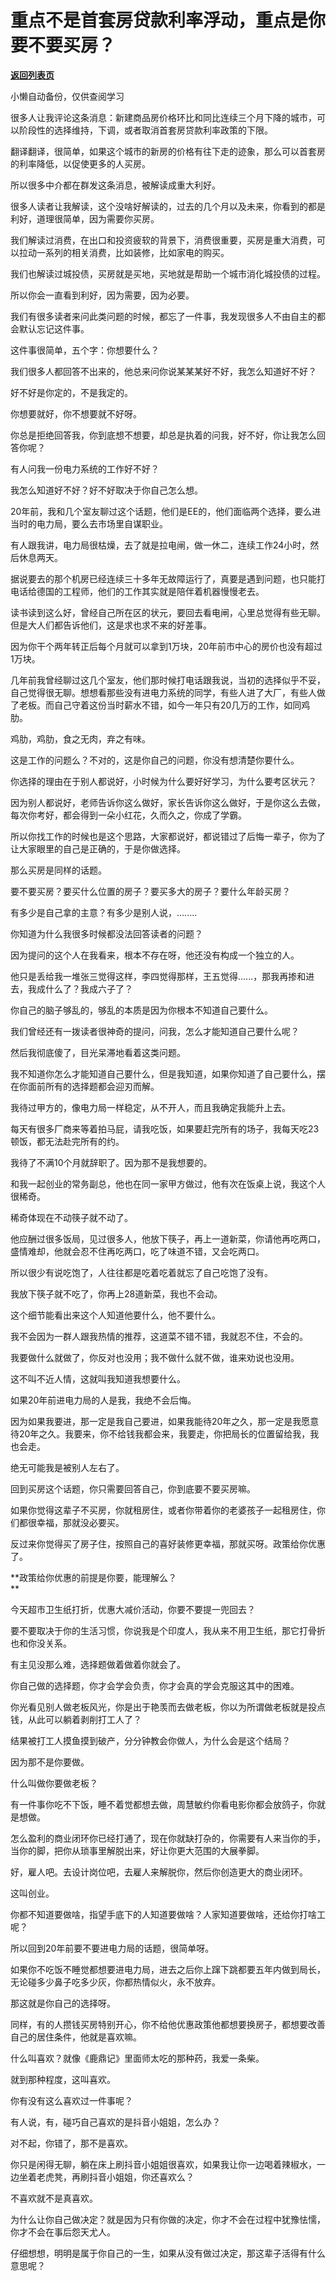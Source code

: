 # 重点不是首套房贷款利率浮动，重点是你要不要买房？

[**返回列表页**](/gzh/记忆承载)

小懒自动备份，仅供查阅学习

很多人让我评论这条消息：新建商品房价格环比和同比连续三个月下降的城市，可以阶段性的选择维持，下调，或者取消首套房贷款利率政策的下限。

翻译翻译，很简单，如果这个城市的新房的价格有往下走的迹象，那么可以首套房的利率降低，以促使更多的人买房。  

所以很多中介都在群发这条消息，被解读成重大利好。  

很多人读者让我解读，这个没啥好解读的，过去的几个月以及未来，你看到的都是利好，道理很简单，因为需要你买房。  

我们解读过消费，在出口和投资疲软的背景下，消费很重要，买房是重大消费，可以拉动一系列的相关消费，比如装修，比如家电的购买。

我们也解读过城投债，买房就是买地，买地就是帮助一个城市消化城投债的过程。

所以你会一直看到利好，因为需要，因为必要。  

我们有很多读者来问此类问题的时候，都忘了一件事，我发现很多人不由自主的都会默认忘记这件事。  

这件事很简单，五个字：你想要什么？  

我们很多人都回答不出来的，他总来问你说某某某好不好，我怎么知道好不好？  

好不好是你定的，不是我定的。  

你想要就好，你不想要就不好呀。  

你总是拒绝回答我，你到底想不想要，却总是执着的问我，好不好，你让我怎么回答你呢？  

有人问我一份电力系统的工作好不好？  

我怎么知道好不好？好不好取决于你自己怎么想。

20年前，我和几个室友聊过这个话题，他们是EE的，他们面临两个选择，要么进当时的电力局，要么去市场里自谋职业。  

有人跟我讲，电力局很枯燥，去了就是拉电闸，做一休二，连续工作24小时，然后休息两天。  

据说要去的那个机房已经连续三十多年无故障运行了，真要是遇到问题，也只能打电话给德国的工程师，他们的工作其实就是陪伴着机器慢慢老去。  

读书读到这么好，曾经自己所在区的状元，要回去看电闸，心里总觉得有些无聊。但是大人们都告诉他们，这是求也求不来的好差事。  

因为你干个两年转正后每个月就可以拿到1万块，20年前市中心的房价也没有超过1万块。  

几年前我曾经聊过这几个室友，他们那时候打电话跟我说，当初的选择似乎不妥，自己觉得很无聊。想想看那些没有进电力系统的同学，有些人进了大厂，有些人做了老板。而自己守着这份当时薪水不错，如今一年只有20几万的工作，如同鸡肋。  

鸡肋，鸡肋，食之无肉，弃之有味。

这是工作的问题么？不对的，这是你自己的问题，你没有想清楚你要什么。  

你选择的理由在于别人都说好，小时候为什么要好好学习，为什么要考区状元？  

因为别人都说好，老师告诉你这么做好，家长告诉你这么做好，于是你这么去做，每次你考好，都会得到一朵小红花，久而久之，你成了学霸。

所以你找工作的时候也是这个思路，大家都说好，都说错过了后悔一辈子，你为了让大家眼里的自己是正确的，于是你做选择。  

那么买房是同样的话题。

要不要买房？要买什么位置的房子？要买多大的房子？要什么年龄买房？  

有多少是自己拿的主意？有多少是别人说，........

你知道为什么我很多时候都没法回答读者的问题？  

因为提问的这个人在我看来，根本不存在呀，他还没有构成一个独立的人。

他只是丢给我一堆张三觉得这样，李四觉得那样，王五觉得......，那我再掺和进去，我成什么了？我成六子了？  

你自己的脑子够乱的，够乱的本质是因为你根本不知道自己要什么。  

我们曾经还有一拨读者很神奇的提问，问我，怎么才能知道自己要什么呢？  

然后我彻底傻了，目光呆滞地看着这类问题。

我不知道你怎么才能知道自己要什么，但是我知道，如果你知道了自己要什么，摆在你面前所有的选择题都会迎刃而解。  

我待过甲方的，像电力局一样稳定，从不开人，而且我确定我能升上去。  

每天有很多厂商来等着拍马屁，请我吃饭，如果要赶完所有的场子，我每天吃23顿饭，都无法赴完所有的约。

我待了不满10个月就辞职了。因为那不是我想要的。

和我一起创业的常务副总，他也在同一家甲方做过，他有次在饭桌上说，我这个人很稀奇。  

稀奇体现在不动筷子就不动了。  

他应酬过很多饭局，见过很多人，他放下筷子，再上一道新菜，你请他再吃两口，盛情难却，他就会忍不住再吃两口，吃了味道不错，又会吃两口。  

所以很少有说吃饱了，人往往都是吃着吃着就忘了自己吃饱了没有。  

我放下筷子就不吃了，你再上28道新菜，我也不会动。  

这个细节能看出来这个人知道他要什么，他不要什么。  

我不会因为一群人跟我热情的推荐，这道菜不错不错，我就忍不住，不会的。  

我要做什么就做了，你反对也没用；我不做什么就不做，谁来劝说也没用。  

这不叫不近人情，这就叫我知道我想要什么。  

如果20年前进电力局的人是我，我绝不会后悔。  

因为如果我要进，那一定是我自己要进，如果我能待20年之久，那一定是我愿意待20年之久。我要来，你不给钱我都会来，我要走，你把局长的位置留给我，我也会走。  

绝无可能我是被别人左右了。  

回到买房这个话题，你只需要回答自己，你到底要不要买房嘛。  

如果你觉得这辈子不买房，你就租房住，或者你带着你的老婆孩子一起租房住，你们都很幸福，那就没必要买。  

反过来你觉得买了房子住，按照自己的喜好装修更幸福，那就买呀。政策给你优惠了。

 **政策给你优惠的前提是你要，能理解么？  
**

今天超市卫生纸打折，优惠大减价活动，你要不要提一兜回去？

要不要取决于你的生活习惯，你说我是个印度人，我从来不用卫生纸，那它打骨折也和你没关系。

有主见没那么难，选择题做着做着你就会了。  

你自己做的选择题，你才会学会负责，你才会真的学会克服这其中的困难。  

你光看见别人做老板风光，你是出于艳羡而去做老板，你以为所谓做老板就是投点钱，从此可以躺着剥削打工人了？  

结果被打工人摸鱼摸到破产，分分钟教会你做人，为什么会是这个结局？  

因为那不是你要做。

什么叫做你要做老板？  

有一件事你吃不下饭，睡不着觉都想去做，周慧敏约你看电影你都会放鸽子，你就是想做。  

怎么盈利的商业闭环你已经打通了，现在你就缺打杂的，你需要有人来当你的手，当你的脚，把你从琐事里解脱出来，好让你更大范围的大展拳脚。  

好，雇人吧。去设计岗位吧，去雇人来解脱你，然后你创造更大的商业闭环。

这叫创业。  

你都不知道要做啥，指望手底下的人知道要做啥？人家知道要做啥，还给你打啥工呢？

所以回到20年前要不要进电力局的话题，很简单呀。  

如果你不吃饭不睡觉都想要进电力局，进去之后你上蹿下跳都要五年内做到局长，无论碰多少鼻子吃多少灰，你都热情似火，永不放弃。

那这就是你自己的选择呀。

同样，有的人攒钱买房特别开心，你不给他优惠政策他都想要换房子，都想要改善自己的居住条件，他就是喜欢嘛。

什么叫喜欢？就像《鹿鼎记》里面师太吃的那种药，我爱一条柴。  

就到那种程度，这叫喜欢。  

你有没有这么喜欢过一件事呢？  

有人说，有，碰巧自己喜欢的是抖音小姐姐，怎么办？  

对不起，你错了，那不是喜欢。  

你只是闲得无聊，躺在床上刷抖音小姐姐很喜欢，如果我让你一边喝着辣椒水，一边坐着老虎凳，再刷抖音小姐姐，你还喜欢么？  

不喜欢就不是真喜欢。  

为什么让你自己做决定？就是因为只有你做的决定，你才不会在过程中犹豫怯懦，你才不会在事后怨天尤人。

仔细想想，明明是属于你自己的一生，如果从没有做过决定，那这辈子活得有什么意思呢？

